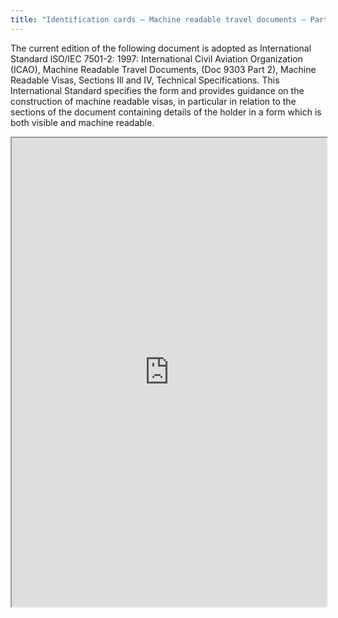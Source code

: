 ```yaml
---
title: "Identification cards – Machine readable travel documents – Part 2: Machine readable visas"
---
```


The current edition of the following document is adopted as International Standard lSO/IEC 7501-2: 1997: International Civil Aviation Organization (ICAO), Machine Readable Travel Documents, (Doc 9303 Part 2), Machine Readable Visas, Sections Ill and IV, Technical Specifications.
This International Standard specifies the form and provides guidance on the construction of machine readable visas, in particular in relation to the sections of the document containing details of the holder in a form which is both visible and machine readable.

<iframe height="750" width="100%" src="https://ewelton.github.io/ktest/wiki.html#Identification%20cards%20%E2%80%93%20Machine%20readable%20travel%20documents%20%E2%80%93%20Part%202:%20Machine%20readable%20visas"></iframe>
